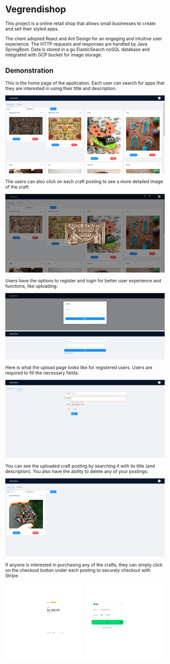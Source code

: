 # Vegrendishop

This project is a online retail shop that allows small businesses to create and sell their styled apps.

The client adopted React and Ant Design for an engaging and intuitive user experience. The HTTP requests and responses are handled by Java SpringBoot. Data is stored in a go ElasticSearch noSQL database and integrated with GCP bucket for image storage.

## Demonstration

This is the home page of the application. Each user can search for apps that they are interested in using their title and description.

![Home Page](demo/homePage.png)

The users can also click on each craft posting to see a more detailed image of the craft:

![Preview](demo/preview.png)

Users have the options to register and login for better user experience and functions, like uploading:

![Register](demo/register.png)
![Login](demo/login.png)

Here is what the upload page looks like for registered users. Users are required to fill the necessary fields:

![Upload](demo/upload.png)

You can see the uploaded craft posting by searching it with its title (and description). You also have the ability to delete any of your postings:

![Search](demo/search.png)

If anyone is interested in purchasing any of the crafts, they can simply click on the checkout button under each posting to securely checkout with Stripe:

![Checkout](demo/checkout.png)
